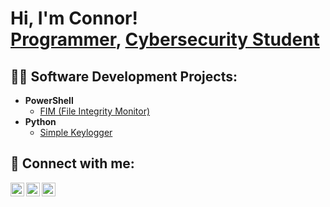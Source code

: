 <h1>Hi, I'm Connor! <br/><a href="https://github.com/printHelloFriend">Programmer</a>, <a href="https://www.linkedin.com/in/connorgates-/">Cybersecurity Student</a>

<h2>👨‍💻 Software Development Projects:</h2>

- <b>PowerShell</b>
  - [FIM (File Integrity Monitor)](https://github.com/printHelloFriend/File-Integrity-Monitor-FIM-)
- <b>Python</b>
  - [Simple Keylogger](https://github.com/printHelloFriend/simplekeylogger)
  
<h2> 🤳 Connect with me:</h2>

[<img align="left" alt="ConnorGates | Twitter" width="22px" src="https://cdn.jsdelivr.net/npm/simple-icons@v3/icons/twitter.svg" />][twitter]
[<img align="left" alt="ConnorGates | LinkedIn" width="22px" src="https://cdn.jsdelivr.net/npm/simple-icons@v3/icons/linkedin.svg" />][linkedin]
[<img align="left" alt="ConnorGates | Instagram" width="22px" src="https://cdn.jsdelivr.net/npm/simple-icons@v3/icons/instagram.svg" />][instagram]

[twitter]: https://twitter.com/connorrgates
[instagram]: https://www.instagram.com/connorrgates/
[linkedin]: https://www.linkedin.com/in/connorgates-

